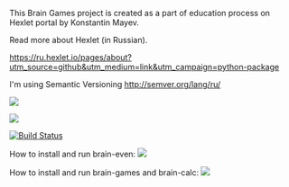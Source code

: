 This Brain Games project is created as a part of education process on Hexlet portal by Konstantin Mayev.

Read more about Hexlet (in Russian).

https://ru.hexlet.io/pages/about?utm_source=github&utm_medium=link&utm_campaign=python-package

I'm using Semantic Versioning http://semver.org/lang/ru/


<a href="https://codeclimate.com/github/codeclimate/codeclimate/test_coverage"><img src="https://api.codeclimate.com/v1/badges/a99a88d28ad37a79dbf6/test_coverage" /></a>

<a href="https://codeclimate.com/github/codeclimate/codeclimate/maintainability"><img src="https://api.codeclimate.com/v1/badges/a99a88d28ad37a79dbf6/maintainability" /></a>


[![Build Status](https://travis-ci.com/kmayev/python-project-lvl1.svg?branch=master)](https://travis-ci.com/kmayev/python-project-lvl1)

How to install and run brain-even:
<a href="https://asciinema.org/a/QCOPEQ7gJaVBk3Jiif1mhQujD" target="_blank"><img src="https://asciinema.org/a/QCOPEQ7gJaVBk3Jiif1mhQujD.svg" /></a>

How to install and run brain-games and brain-calc:
<a href="https://asciinema.org/a/VPNmtjbLFHx6U6KKIZaMDNA5f" target="_blank"><img src="https://asciinema.org/a/VPNmtjbLFHx6U6KKIZaMDNA5f.svg" /></a>